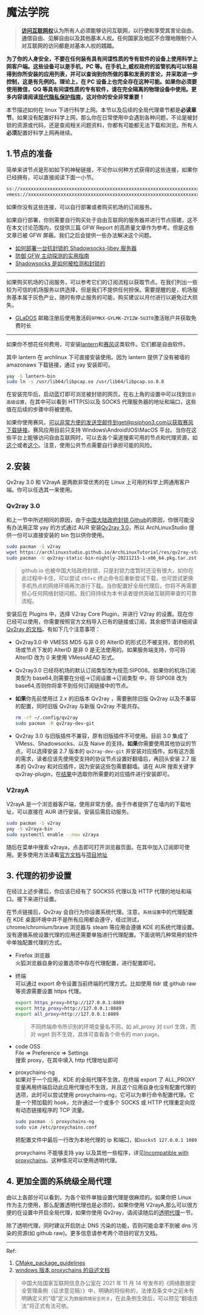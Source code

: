 # 魔法学院

> **[访问互联网权](https://zh.wikipedia.org/wiki/%E8%A8%AA%E5%95%8F%E4%BA%92%E8%81%AF%E7%B6%B2%E6%AC%8A)认为所有人必须能够访问互联网，以行使和享受其言论自由、通信自由、见解自由以及其他基本人权。任何国家及地区不合理地限制个人对互联网的访问都是对基本人权的践踏。**

**为了你的人身安全，不要在任何装有具有间谍性质的专有软件的设备上使用科学上网客户端。这些设备可以是手机，PC 等。在手机上,威权政府的监管机构可以轻易得到你所安装的应用列表，并可以查询到你所做的事和发表的言论，并采取进一步控制，这是有先例的。理论上，在 PC 设备上也完全存在这种可能。如果你必须要使用微信，QQ 等具有间谍性质的专有软件，请在完全隔离的物理设备中使用。更多内容请阅读[现代隐私保护指南](https://archlinuxstudio.github.io/ModernSecurityProtectionGuide/#/)，这对你的安全非常重要！**

本节描述如何在 linux 下进行科学上网。本节以及后续的全局代理章节都是**必读章节**。如果没有配置好科学上网，那么你在日常使用中会遇到各种问题，不论是被封锁的资源或代码，还是查阅相关问题资料，你都有可能都无法下载和浏览。所有人**必须**配置好科学上网再继续。

## 1.节点的准备

简单来讲节点是形如如下的神秘链接，不论你以何种方式获得的这些连接，如果你已经拥有，可以直接阅读下面一小节。

```txt
ss://xxxxxxxxxxxxxxxxxxxxxxxxxxxxxxxxxxxxxxxxxxxxxxxxxxxxxxxxxxxxxxxxxxxxxxxxxxxxxxxxxxxxxxxxxxxxxxxxxxxxxxxxxxxx
vmess://xxxxxxxxxxxxxxxxxxxxxxxxxxxxxxxxxxxxxxxxxxxxxxxxxxxxxxxxxxxxxxxxxxxxxxxxxxxxxxxxxxxxxxxxxxxxxxxxxxxxxxxxx
```

如果你没有这些连接，可以自行部署或者购买机场的订阅服务。

如果自行部署，你则需要自行购买处于自由互联网的服务器并进行节点搭建，这不在本文讨论范围内，仅提供三篇 GFW Report 的高质量文章作为参考。但是这些文章已被 GFW 屏蔽。我们之后会提供一些办法解决这个问题。

<!-- TODO GFW fucked GFW report! -->

- [如何部署一台抗封锁的 Shadowsocks-libev 服务器](https://gfw.report/blog/ss_tutorial/zh/)
- [防御 GFW 主动探测的实用指南](https://gfw.report/blog/ss_advise/zh/)
- [Shadowsocks 是如何被检测和封锁的](https://gfw.report/talks/imc20/zh/)

---

如果购买机场的订阅服务，可以参考它们的订阅流程以获取节点。在我们列出一些较为可信的机场服务以供选择，但是我们不提供任何担保。需要提醒的是，机场服务基本属于灰色产业，随时有停止服务的可能，购买建议以月付进行以避免过大损失。

- [GLaDOS](https://glados.rocks) 邮箱注册后使用激活码`9FMKX-GYLMK-ZYIZW-5U3T0`激活账户并获取免费时长

---

如果你不想花任何费用，可安装[lantern](https://aur.archlinux.org/packages/lantern-bin/)和[赛风](https://psiphon3.com/zh/index.html)这类软件。它们都是自由软件。

其中 lantern 在 archlinux 下可直接安装使用。因为 lantern 提供了没有被墙的 amazonaws 下载链接，通过 yay 安装即可。

```bash
yay -S lantern-bin
sudo ln -s /usr/lib64/libpcap.so /usr/lib64/libpcap.so.0.8
```

在安装完毕后，启动蓝灯即可浏览被封锁的网页。在右上角的设置中可以找到`显示高级设置`，在其中可以看到 HTTP(S)以及 SOCKS 代理服务器的地址和端口，这些值在后续的步骤中将被使用。

如果你使用赛风，可以非常方便的发送空邮件到get@psiphon3.com以获取赛风下载链接。赛风应用目前只支持 Windows\Android\IOS\MacOS 平台。当你在这些平台上能够访问自由互联网时，可以去各个渠道搜索可用的节点和代理资源，如[这个](https://t.me/wtovpn)或者[这个](https://t.me/TG_Mtproxy_1)。注意，使用公共节点需要自行承担可能的风险。

## 2.安装

Qv2ray 3.0 和 V2rayA 是两款非常优秀的在 Linux 上可用的科学上网通用客户端。你可以任选其一来使用。

<!-- 本节的每个步骤都将分为 Qv2ray 3.0 和 V2rayA 分别讲述。 -->

### Qv2ray 3.0

和上一节中所述相同的原因，由于[中国大陆政府封锁 Github](https://zh.wikipedia.org/wiki/%E5%AF%B9GitHub%E7%9A%84%E5%AE%A1%E6%9F%A5%E5%92%8C%E5%B0%81%E9%94%81#%E4%B8%AD%E5%8D%8E%E4%BA%BA%E6%B0%91%E5%85%B1%E5%92%8C%E5%9B%BD)的原因，你很可能没有办法用正常 yay 的方式通过 AUR 安装[Qv2ray 3.0](https://github.com/Shadowsocks-NET/Qv2ray)，所以 ArchLinuxStudio 提供一份可以直接安装的 bin 包以供你使用。

```bash
sudo pacman -S v2ray
wget https://archlinuxstudio.github.io/ArchLinuxTutorial/res/qv2ray-static-bin-nightly-20211215-1-x86_64.pkg.tar.zst
sudo pacman -U qv2ray-static-bin-nightly-20211215-1-x86_64.pkg.tar.zst
```

> github.io 也被中国大陆政府封锁，只是封锁力度暂时还没有很大。如你在此过程中卡住，可以尝试 ctrl+c 终止命令后重新尝试下载，也可尝试更换手机热点的网络环境再次进行下载。当你配置好全局代理后，你将不再需要担心任何网络封锁问题。我们将持续为本书读者提供突破互联网审查的可靠流程。

安装后在 Plugins 中，选择 V2ray Core Plugin，并进行 V2ray 的设置。现在你已经可以使用，你需要按照官方文档导入已有的链接或订阅，其余细节请详细阅读 [Qv2ray 的文档](https://qv2ray.net/)。有如下几个注意事项：

- Qv2ray3.0 中 VMESS MD5 与非 0 的 AlterID 的形式已不被支持，若你的机场或节点下发的 AlterID 是非 0 是无法使用的。如果服务端支持，你可将 AlterID 改为 0 来使用 VMessAEAD 形式。
- Qv2ray3.0 已经将机场的默认订阅类型改为规范:SIP008。如果你的机场订阅类型为 base64,则需要在分组->订阅设置->订阅类型 中，将 SIP008 改为 base64,否则你将拿不到任何订阅链接中的节点。
- **如果**你先前使用过 2.x 的旧版本 Qv2ray ，需要删除旧版 Qv2ray 以及不兼容的配置，同时旧版 Qv2ray 与新版 Qv2ray 不能共存。

  ```bash
  rm -rf ~/.config/qv2ray
  sudo pacman -R qv2ray-dev-git
  ```

- Qv2ray 3.0 与旧版插件不兼容，原有旧版插件不可使用。目前 3.0 集成了 VMess、Shadowsocks、以及 Naive 的支持。**如果**你需要使用其他协议的节点，可以选择安装 2.7 版本的 `qv2ray-dev-git` 并安装对应插件。如有这方面的需求，读者应该先使用受支持的协议节点设置好翻墙后，再回头安装 2.7 版本的 Qv2ray 和对应插件，因为安装这些包需要翻墙。请在 AUR 搜索关键字 qv2ray-plugin，在[结果](https://aur.archlinux.org/packages/?O=0&K=qv2ray-plugin)中选取你所需要的对应插件进行安装即可。

### V2rayA

V2rayA 是一个浏览器客户端，使用非常方便。由于作者提供了在墙内的下载地址，可以直接在 AUR 进行安装。安装后需启动服务。

```bash
sudo pacman -S v2ray
yay -S v2raya-bin
sudo systemctl enable --now v2raya
```

随后在菜单中搜索 v2raya，点击即可打开浏览器页面。在其中加入订阅即可使用。更多使用方法请看[官方文档](https://v2raya.org/)与[项目地址](https://github.com/v2rayA/v2rayA)

## 3. 代理的初步设置

在经过上述步骤后，你应该已经有了 SOCKS5 代理以及 HTTP 代理的地址和端口。接下来进行设置。

在节点链接后，Qv2ray 会自行为你设置系统代理。注意，`系统设置`中的代理配置在 KDE 桌面环境中并不是所有应用都会遵守，经过测试，chrome/chromium/brave 浏览器与 steam 等应用会遵循 KDE 的系统代理设置。没有遵循系统设置代理的应用还需要单独进行代理配置。下面说明几种常用的软件中单独配置代理的方式。

- Firefox 浏览器  
  火狐浏览器自身的设置选项中存在代理配置，进行配置即可。

- 终端  
  可以通过 export 命令设置当前终端的代理方式。比如使用 tldr 或 github raw 等资源需要设置 https 代理。

  ```bash
  export https_proxy=http://127.0.0.1:8889
  export http_proxy=http://127.0.0.1:8889
  export all_proxy=http://127.0.0.1:8889
  ```

  > 不同终端命令所识别的环境变量名不同，如 all_proxy 对 curl 生效，而对 wget 则不生效，具体可查看各个命令的 man page。

- code OSS  
   File => Preference => Settings  
   搜索 proxy，在其中填入 http 代理地址即可

- proxychains-ng  
  如果对于一个应用，KDE 的全局代理不生效，在终端 export 了 ALL_PROXY 变量再用终端启动此应用代理也不生效，并且这个应用自身也没有配置代理的选项，此时可以尝试使用 proxychains-ng，它可以为单行命令配置代理。它是一个预加载的 hook，允许通过一个或多个 SOCKS 或 HTTP 代理重定向现有动态链接程序的 TCP 流量。

  ```bash
  sudo pacman -S proxychains-ng
  sudo vim /etc/proxychains.conf
  ```

  把配置文件中最后一行改为本地代理的 ip 和端口，如`socks5 127.0.0.1 1089`

  proxychains 不能够支持 yay 以及其他一些程序，详见[Incompatible with proxychains](https://github.com/Jguer/yay/issues/429)。这种情况可以使用透明代理。

## 4. 更加全面的系统级全局代理

由以上各部分可以看到，为各个软件单独设置代理是很麻烦的。如果你把 Linux 作为主力使用，那么配置透明代理也是必须的，如果你使用 V2rayA,那么可以很方便的在设置中开启全局代理，如果你使用 Qv2ray，请阅读随后的[透明代理](rookie/transparentProxy)一节。

除了透明代理，同时建议开启防止 DNS 污染的功能，否则可能会拿不到被 dns 污染的资源(如 github raw)。更多信息请参考两个项目的官方文档。

---

Ref:

1. [CMake_package_guidelines](https://wiki.archlinux.org/title/CMake_package_guidelines#Prefix_and_library_install_directories)
2. [windows 版本 proxychains 的自述文档](https://github.com/shunf4/proxychains-windows/blob/master/README_zh-Hans.md)

> 中国大陆国家互联网信息办公室在 2021 年 11 月 14 号发布的《网络数据安全管理条例（征求意见稿）》中，明确的将俗称的，法律及条文中之前未有明确定义的“墙”定义为`数据跨境安全网关`，在此条例生效后，可以预见“翻墙违法”将正式有法可依。
